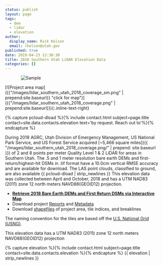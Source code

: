 ```yaml
---
status: publish
layout: page
tags:
  - dem
  - lidar
  - elevation
author:
  display_name: Rick Kelson
  email: rkelson@utah.gov
published: true
date: 2019-04-23 12:30:30
title: 2018 Southern Utah LiDAR Elevation Data
categories: []
---
```


<style type="text/css">
#logo {
  max-width: 400px;
  margin: 0 auto;
}
</style>
<div id="logo">
  <img src="{{ "/images/lidar_southern_utah_2018.png" | prepend: site.baseurl }}" alt="Sample" />
</div>

[![Project area map]({{"/images/lidar_southern_utah_2018_coverage_sm.png" | prepend:site.baseurl}} "click for map")]({{"/images/lidar_southern_utah_2018_coverage.png" | prepend:site.baseurl}}){:.inline-text-right}

{% capture pcloud-dload %}{% include contact.html subject=page.title contact=site.data.contacts.elevation text='by request. Reach out to'%}{% endcapture %}

During 2018 AGRC, Utah Division of Emergency Management, US National Park Service, and US Forest Service acquired [~5,466 square miles]({{ "/images/lidar_southern_utah_2018_coverage.png/" | prepend: site.baseurl }}) of 2 and 8 points per meter Quality Level 1 & 2 LiDAR for areas in Southern Utah. The .5 and 1 meter resolution bare earth DEMs and first-return/highest-hit DSMs in .tif format have a 10.0cm vertical RMSE accuracy and are available for download. The LAS point clouds, classified to ground, are also available {{ pcloud-dload | strip_newlines }} This elevation data was collected between April and October, 2018 and has a UTM NAD83 (2011) zone 12 north meters NAVD88(GEOID12) projection.

<ul class="dotless">
  <li>
    <strong>
      <i class="fa fa-download"></i> <a href="https://raster.utah.gov/?catGroup=.5%20Meter%20%7B2018%20Southern%20Utah%20LiDAR%7D,1%20Meter%20%7B2018%20Southern%20Utah%20LiDAR%7D&title=Southern%20Utah%202018%20LiDAR" target="_blank">Retrieve 2018 Bare Earth DEMs and First Return DSMs via Interactive Map</a>
    </strong>
  </li>
  <li>
    <i class="fa fa-download"></i> Download project <a href="https://storage.googleapis.com/state-of-utah-sgid-downloads/lidar/southern-utah-2018/SouthernUtah_2018_Reports.zip" target="_blank">Reports</a> and
      <a href="https://storage.googleapis.com/state-of-utah-sgid-downloads/lidar/southern-utah-2018/SouthernUtah_2018_Metadata.zip" target="_blank">Metadata</a>
  </li>
  <li>
    <i class="fa fa-download"></i> Download <a href="https://storage.googleapis.com/state-of-utah-sgid-downloads/lidar/southern-utah-2018/SouthernUtah_2018_shps.zip" target="_blank">shapefiles</a> of project area, tile indices, and breaklines
  </li>
</ul>

The naming convention for the tiles are based off the [U.S. National Grid (USNG)](https://www.fgdc.gov/usng/how-to-read-usng/index_html).

This elevation data has a UTM NAD83 (2011) zone 12 north meters NAVD88(GEOID12) projection

{% capture elevation %}{% include contact.html subject=page.title contact=site.data.contacts.elevation %}{% endcapture %} {{ elevation | strip_newlines }}
